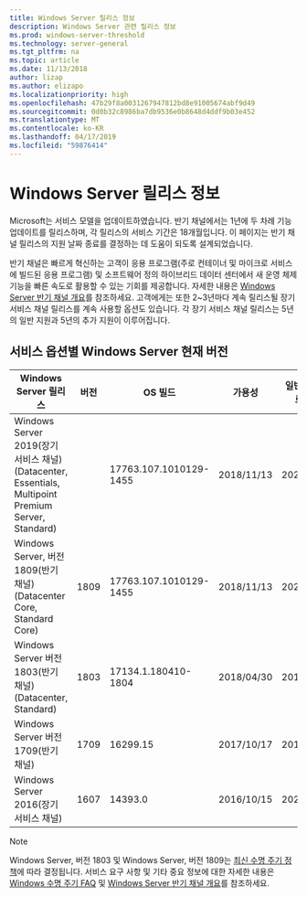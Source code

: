 ```yaml
---
title: Windows Server 릴리스 정보
description: Windows Server 관련 릴리스 정보
ms.prod: windows-server-threshold
ms.technology: server-general
ms.tgt_pltfrm: na
ms.topic: article
ms.date: 11/13/2018
author: lizap
ms.author: elizapo
ms.localizationpriority: high
ms.openlocfilehash: 47b29f8a0031267947812bd8e91005674abf9d49
ms.sourcegitcommit: 0d0b32c8986ba7db9536e0b8648d4ddf9b03e452
ms.translationtype: MT
ms.contentlocale: ko-KR
ms.lasthandoff: 04/17/2019
ms.locfileid: "59876414"
---
```

# <a name="windows-server-release-information"></a>Windows Server 릴리스 정보

Microsoft는 서비스 모델을 업데이트하였습니다. 반기 채널에서는 1년에 두 차례 기능 업데이트를 릴리스하며, 각 릴리스의 서비스 기간은 18개월입니다. 이 페이지는 반기 채널 릴리스의 지원 날짜 종료를 결정하는 데 도움이 되도록 설계되었습니다.

반기 채널은 빠르게 혁신하는 고객이 응용 프로그램(주로 컨테이너 및 마이크로 서비스에 빌드된 응용 프로그램) 및 소프트웨어 정의 하이브리드 데이터 센터에서 새 운영 체제 기능을 빠른 속도로 활용할 수 있는 기회를 제공합니다. 자세한 내용은 [Windows Server 반기 채널 개요](semi-annual-channel-overview.md)를 참조하세요. 고객에게는 또한 2~3년마다 계속 릴리스될 장기 서비스 채널 릴리스를 계속 사용할 옵션도 있습니다. 각 장기 서비스 채널 릴리스는 5년의 일반 지원과 5년의 추가 지원이 이루어집니다.


## <a name="windows-server-current-versions-by-servicing-option"></a>서비스 옵션별 Windows Server 현재 버전

| Windows Server 릴리스 | 버전 | OS 빌드 | 가용성 |일반 지원 종료 날짜|연장된 지원 종료 날짜|
|----------------|---------|----------|----------|---------|----------|
|Windows Server 2019(장기 서비스 채널)(Datacenter, Essentials, Multipoint Premium Server, Standard)||17763.107.1010129-1455|2018/11/13|2024/01/09|2029/01/09|
|Windows Server, 버전 1809(반기 채널)(Datacenter Core, Standard Core)|1809|17763.107.1010129-1455|2018/11/13|2020/05/11|검토 메모|
| Windows Server 버전 1803(반기 채널)(Datacenter, Standard)| 1803 |17134.1.180410-1804 |2018/04/30| 2019/11/12|검토 메모|
| Windows Server 버전 1709(반기 채널)| 1709 | 16299.15|   2017/10/17|2019/04/09|해당 사항 없음|
| Windows Server 2016(장기 서비스 채널)| 1607 | 14393.0 | 2016/10/15 |2022/01/11| 2027/01/11|

>[!NOTE]
> Windows Server, 버전 1803 및 Windows Server, 버전 1809는 [최신 수명 주기 정책](https://support.microsoft.com/help/30881)에 따라 결정됩니다. 서비스 요구 사항 및 기타 중요 정보에 대한 자세한 내용은 [Windows 수명 주기 FAQ](https://support.microsoft.com/help/18581/lifecycle-faq-windows-products) 및 [Windows Server 반기 채널 개요](semi-annual-channel-overview.md)를 참조하세요.
